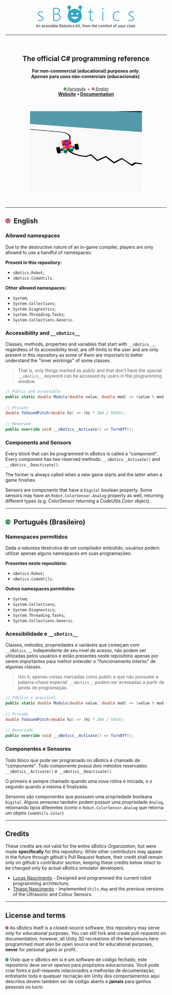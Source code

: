 <br>
<p align="center">
	<img
		width="300"
		alt="sBotics"
		src=".github/README/sBotics.svg">
    <br>
    <sup>An acessible Robotics Kit, from the comfort of your chair.</sup>
</p>
<hr>

<br>

<h2 align="center">
	The official C# programming reference
</h2>
<p align="center">
    <b>For non-commercial (educational) purposes <i>only</i></b>.
	<br>
    <b><i>Apenas</i> para usos não-comerciais (educacionais)</b>.
    <br><br>
    <sub>
        <a href="#portuguese"><img src=".github/README/pt_BR.png" width="9"> Português</a> 
        &nbsp;•&nbsp;
        <a href="#english"><img src=".github/README/en.png" width="9"> English</a>
    </sub>
	<br>
	<strong>
		<a href="https://sbotics.net">Website</a>
		•
		<a href="https://docs.sbotics.net">Documentation</a>
	</strong>
</p>

<br>

<p align="center">
	<img src=".github/README/line-follower.gif" width="350">
</p>

<br>

--------------
<h2 id="english"> <img src=".github/README/en.png" width="16"> &nbsp;English </h2> 

### Allowed namespaces 
Due to the destructive nature of an in-game compiler, players are only allowed to use a handful of namespaces:

**Present in this repository:**
* `sBotics.Robot`;
* `sBotics.CodeUtils`.

**Other allowed namespaces:**
* `System`;
* `System.Collections`;
* `System.Diagnostics`;
* `System.Threading.Tasks`;
* `System.Collections.Generic`.

### Accessibility and `__sBotics__`
Classes, methods, properties and variables that start with `__sBotics__`, regardless of its accessibility level, are off-limits to the user and are only present in this repository as some of them are important to better understand the "inner workings" of some classes.

> That is, only things marked as *public* and that don't have the special `__sBotics__` keyword can be accessed by users in the programming window.

```cs
// Public and accessible
public static double Modulo(double value, double mod) => (value % mod + mod) % mod;

// Private
double ToSoundPitch(double hz) => (hz * 264 / 5933);

// Reserved
public override void __sBotics__Activate() => TurnOff();
```

### Components and Sensors
Every block that can be programmed in sBotics is called a "component". Every component has two reserved methods: `__sBotics__Activate()` and `__sBotics__Deactivate()`.

The former is always called when a new game starts and the latter when a game finishes.

Sensors are components that have a `Digital` boolean property. Some sensors may have an `Robot.ColorSensor.Analog` property as well, returning different types (e.g. ColorSensor returning a CodeUtils.Color object).

--------------
<h2 id="portuguese"> <img src=".github/README/pt_BR.png" width="16"> &nbsp;Português (Brasileiro) </h2> 

### Namespaces permitidos
Dada a natureza destrutiva de um compilador embutido, usuários podem utilizar apenas alguns namespaces em suas programações:

**Presentes neste repositório:**
* `sBotics.Robot`;
* `sBotics.CodeUtils`.

**Outros namespaces permitidos:**
* `System`;
* `System.Collections`;
* `System.Diagnostics`;
* `System.Threading.Tasks`;
* `System.Collections.Generic`.

### Acessibilidade e `__sBotics__`
Classes, métodos, propriedades e variáveis que começam com `__sBotics__`, independente de seu nível de acesso, não podem ser utilizadas pelos usuários e estão presentes neste repositório apenas por serem importantes para melhor entender o "funcionamento interno" de algumas classes.

> Isto é, apenas coisas marcadas como *public* e que não possuem a palavra-chave especial `__sBotics__` podem ser acessadas a partir da janela de programação.

```cs
// Público e acessível
public static double Modulo(double value, double mod) => (value % mod + mod) % mod;

// Privado
double ToSoundPitch(double hz) => (hz * 264 / 5933);

// Reservado
public override void __sBotics__Activate() => TurnOff();
```

### Componentes e Sensores
Todo bloco que pode ser programado no sBotics é chamado de "componente". Todo componente possui dois métodos reservados: `__sBotics__Activate()` e `__sBotics__Deactivate()`.

O primeiro é sempre chamado quando uma nova rotina é iniciada, e o segundo quando a mesma é finalizada.

Sensores são componentes que possuem uma propriedade booleana `Digital`. Alguns sensores também podem possuir uma propriedade `Analog`, retornando tipos diferentes (como o `Robot.ColorSensor.Analog` que retorna um objeto `CodeUtils.Color`)

--------------
## Credits
These credits are not valid for the entire *sBotics Organization*, but were made **specifically** for this repository. While other contributors may appear in the future through github's Pull Request feature, their credit shall remain only on github's contributor section, keeping these credits below intact to be changed only by actual sBotics simulator developers.

* [Lucas Nascimento](https://www.linkedin.com/in/lucas-moura-do-nascimento) - Designed and programmed the current robot programming architecture; 
* [Thiago Nascimento](https://www.linkedin.com/in/txiag) - Implemented `Utils.Map` and the previous versions of the Ultrasonic and Colour Sensors.

--------------

## License and terms
<img src=".github/README/en.png" width="10"> As sBotics itself is a closed-source software, this repository may serve *only* for educational purposes. You can still fork and create pull-requests on documentation, however, all Unity 3D recreations of the behaviours here programmed must also be open source and for educational purposes, **never** for personal gains or profit.

<img src=".github/README/pt_BR.png" width="10"> Visto que o sBotics em si é um software de código fechado, este repositório deve servir *apenas* para propósitos educacionais. Você pode criar forks e pull-requests relacionados a melhorias de documentação, entretanto toda e qualquer recriação em Unity dos comportamentos aqui descritos devem também ser de código aberto e **jamais** para ganhos pessoais ou lucro.